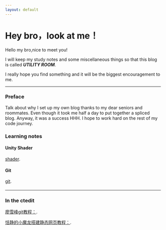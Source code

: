 ```yaml
---
layout: default
---
```




# Hey bro，look at me！

Hello my bro,nice to meet you!

 I will keep my study notes and some miscellaneous things so that this blog is called ***UTILITY ROOM***.

I really hope you find something and it will be the biggest encouragement to me.

------



### Preface

Talk about why I set up my own blog thanks to my dear seniors and roommates. Even though it took me half a day to put together a spliced blog. Anyway, it was a success HHH. I hope to work hard on the rest of my code journey.

### Learning notes

####  Unity Shader

[shader](./another-page.html).

#### Git

[git](./github.html).

#### 

------



### In the ctedit

[廖雪峰git教程：](https://www.liaoxuefeng.com/wiki/896043488029600).

[恬静的小魔龙搭建静态网页教程：](https://blog.csdn.net/q764424567/category_9679548.html).







